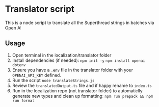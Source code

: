 # Translator script

This is a node script to translate all the Superthread strings in batches via Open AI

## Usage

1. Open terminal in the localization/translator folder
2. Install dependencies (if needed): `npm init -y` `npm install openai dotenv`
3. Ensure you have a `.env` file in the translator folder with your `OPENAI_API_KEY` defined.
4. Run the script `node translateStrings.js`
5. Review the `translatedOutput.ts` file and if happy rename to `index.ts`
6. Run in the localization repo (not translator folder) to automaticlly generate new types and clean up formatting: `npm run prepack && npm run format`
